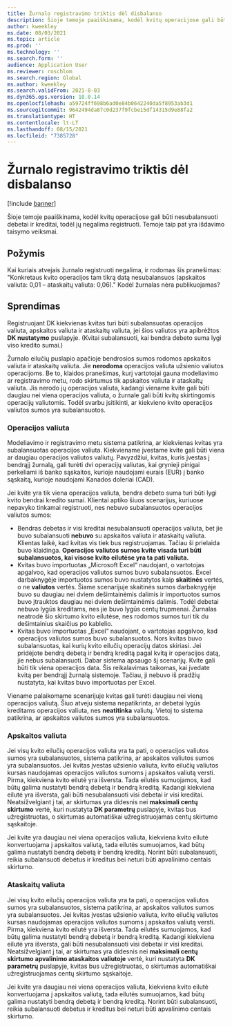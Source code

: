 ```yaml
---
title: Žurnalo registravimo triktis dėl disbalanso
description: Šioje temoje paaiškinama, kodėl kvitų operacijose gali būti nesubalansuoti debetai ir kreditai, todėl jų negalima registruoti. Temoje taip pat yra išdavimo taisymo veiksmai.
author: kweekley
ms.date: 08/03/2021
ms.topic: article
ms.prod: ''
ms.technology: ''
ms.search.form: ''
audience: Application User
ms.reviewer: roschlom
ms.search.region: Global
ms.author: kweekley
ms.search.validFrom: 2021-8-03
ms.dyn365.ops.version: 10.0.14
ms.openlocfilehash: a59724ff698b6ad0e84b0642240da5f8953ab3d1
ms.sourcegitcommit: 9642494da87c0d237f9fcbe15df14315d9e88fa2
ms.translationtype: HT
ms.contentlocale: lt-LT
ms.lasthandoff: 08/15/2021
ms.locfileid: "7385728"
---
```

# <a name="journal-posting-failure-because-of-imbalance"></a>Žurnalo registravimo triktis dėl disbalanso

[!include [banner](../includes/banner.md)]

Šioje temoje paaiškinama, kodėl kvitų operacijose gali būti nesubalansuoti debetai ir kreditai, todėl jų negalima registruoti. Temoje taip pat yra išdavimo taisymo veiksmai.

## <a name="symptom"></a>Požymis

Kai kuriais atvejais žurnalo registruoti negalima, ir rodomas šis pranešimas: "Konkretaus kvito operacijos tam tikrą datą nesubalansuos (apskaitos valiuta: 0,01 – ataskaitų valiuta: 0,06)." Kodėl žurnalas nėra publikuojamas?

## <a name="resolution"></a>Sprendimas

Registruojant DK kiekvienas kvitas turi būti subalansuotas operacijos valiuta, apskaitos valiuta ir ataskaitų valiuta, jei šios valiutos yra apibrėžtos **DK nustatymo** puslapyje. (Kvitai subalansuoti, kai bendra debeto suma lygi viso kredito sumai.)

Žurnalo eilučių puslapio apačioje bendrosios sumos rodomos apskaitos valiuta ir ataskaitų valiuta. Jie **nerodoma** operacijos valiuta užsienio valiutos operacijoms. Be to, klaidos pranešimas, kurį vartotojai gauna modeliavimo ar registravimo metu, rodo skirtumus tik apskaitos valiuta ir ataskaitų valiuta. Jis nerodo jų operacijos valiuta, kadangi viename kvite gali būti daugiau nei viena operacijos valiuta, o žurnale gali būti kvitų skirtingomis operacijų valiutomis. Todėl svarbu įsitikinti, ar kiekvieno kvito operacijos valiutos sumos yra subalansuotos.

### <a name="transaction-currency"></a>Operacijos valiuta

Modeliavimo ir registravimo metu sistema patikrina, ar kiekvienas kvitas yra subalansuotas operacijos valiuta. Kiekviename įvestame kvite gali būti viena ar daugiau operacijos valiutos valiutų. Pavyzdžiui, kvitas, kuris įvestas į bendrąjį žurnalą, gali turėti dvi operacijų valiutas, kai grynieji pinigai perkeliami iš banko sąskaitos, kurioje naudojami eurais (EUR) į banko sąskaitą, kurioje naudojami Kanados doleriai (CAD).

Jei kvite yra tik viena operacijos valiuta, bendra debeto suma turi būti lygi kvito bendrai kredito sumai. Klientai aptiko šiuos scenarijus, kuriuose nepavyko tinkamai registruoti, nes nebuvo subalansuotos operacijos valiutos sumos:

- Bendras debetas ir visi kreditai nesubalansuoti operacijos valiuta, bet jie buvo subalansuoti **nebuvo** su apskaitos valiuta ir ataskaitų valiuta. Klientas laikė, kad kvitas vis tiek bus registruojamas. Tačiau ši prielaida buvo klaidinga. **Operacijos valiutos sumos kvite visada turi būti subalansuotos, kai visose kvito eilutėse yra ta pati valiuta.**
- Kvitas buvo importuotas „Microsoft Excel“ naudojant, o vartotojas apgalvoo, kad operacijos valiutos sumos buvo subalansuotos. Excel darbaknygėje importuotos sumos buvo nustatytos kaip **skaitinės** vertės, o ne **valiutos** vertės. Šiame scenarijuje skaitinės sumos darbaknygėje buvo su daugiau nei dviem dešimtainėmis dalimis ir importuotos sumos buvo įtrauktos daugiau nei dviem dešimtainėmis dalimis. Todėl debetai nebuvo lygūs kreditams, nes jie buvo lygūs centų trupmenai. Žurnalas neatrodė šio skirtumo kvito eilutėse, nes rodomos sumos turi tik du dešimtainius skaičius po kablelio.
- Kvitas buvo importuotas „Excel“ naudojant, o vartotojas apgalvoo, kad operacijos valiutos sumos buvo subalansuotos. Nors kvitas buvo subalansuotas, kai kurių kvito eilučių operacijų datos skiriasi. Jei pridėjote bendrą debetą ir bendrą kreditą pagal kvitą ir operacijos datą, jie nebus subalansuoti. Dabar sistema apsaugo šį scenarijų. Kvite gali būti tik viena operacijos data. Šis reikalavimas taikomas, kai įvedate kvitą per bendrąjį žurnalą sistemoje. Tačiau, ji nebuvo iš pradžių nustatyta, kai kvitas buvo importuotas per Excel.

Viename palaikomame scenarijuje kvitas gali turėti daugiau nei vieną operacijos valiutą. Šiuo atveju sistema nepatikrinta, ar debetai lygūs kreditams operacijos valiuta, nes **neatitinka** valiutų. Vietoj to sistema patikrina, ar apskaitos valiutos sumos yra subalansuotos.

### <a name="accounting-currency"></a>Apskaitos valiuta

Jei visų kvito eilučių operacijos valiuta yra ta pati, o operacijos valiutos sumos yra subalansuotos, sistema patikrina, ar apskaitos valiutos sumos yra subalansuotos. Jei kvitas įvestas užsienio valiuta, kvito eilučių valiutos kursas naudojamas operacijos valiutos sumoms į apskaitos valiutą versti. Pirma, kiekviena kvito eilutė yra išversta. Tada eilutės sumuojamos, kad būtų galima nustatyti bendrą debetą ir bendrą kreditą. Kadangi kiekviena eilutė yra išversta, gali būti nesubalansuoti visi debetai ir visi kreditai. Neatsižvelgiant į tai, ar skirtumas yra didesnis nei **maksimali centų skirtumo** vertė, kuri nustatyta **DK parametrų** puslapyje, kvitas bus užregistruotas, o skirtumas automatiškai užregistruojamas centų skirtumo sąskaitoje.

Jei kvite yra daugiau nei viena operacijos valiuta, kiekviena kvito eilutė konvertuojama į apskaitos valiutą, tada eilutės sumuojamos, kad būtų galima nustatyti bendrą debetą ir bendrą kreditą. Norint būti subalansuoti, reikia subalansuoti debetus ir kreditus bei neturi būti apvalinimo centais skirtumo.

### <a name="reporting-currency"></a>Ataskaitų valiuta

Jei visų kvito eilučių operacijos valiuta yra ta pati, o operacijos valiutos sumos yra subalansuotos, sistema patikrina, ar apskaitos valiutos sumos yra subalansuotos. Jei kvitas įvestas užsienio valiuta, kvito eilučių valiutos kursas naudojamas operacijos valiutos sumoms į apskaitos valiutą versti. Pirma, kiekviena kvito eilutė yra išversta. Tada eilutės sumuojamos, kad būtų galima nustatyti bendrą debetą ir bendrą kreditą. Kadangi kiekviena eilutė yra išversta, gali būti nesubalansuoti visi debetai ir visi kreditai. Neatsižvelgiant į tai, ar skirtumas yra didesnis nei **maksimali centų skirtumo apvalinimo ataskaitos valiutoje** vertė, kuri nustatyta **DK parametrų** puslapyje, kvitas bus užregistruotas, o skirtumas automatiškai užregistruojamas centų skirtumo sąskaitoje.

Jei kvite yra daugiau nei viena operacijos valiuta, kiekviena kvito eilutė konvertuojama į apskaitos valiutą, tada eilutės sumuojamos, kad būtų galima nustatyti bendrą debetą ir bendrą kreditą. Norint būti subalansuoti, reikia subalansuoti debetus ir kreditus bei neturi būti apvalinimo centais skirtumo.

